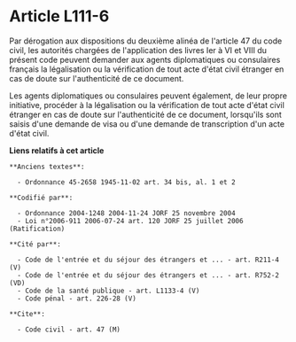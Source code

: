 # Article L111-6

Par dérogation aux dispositions du deuxième alinéa de l'article 47 du code civil, les autorités chargées de l'application des
livres Ier à VI et VIII du présent code peuvent demander aux agents diplomatiques ou consulaires français la légalisation ou
la vérification de tout acte d'état civil étranger en cas de doute sur l'authenticité de ce document.

Les agents diplomatiques ou consulaires peuvent également, de leur propre initiative, procéder à la légalisation ou la
vérification de tout acte d'état civil étranger en cas de doute sur l'authenticité de ce document, lorsqu'ils sont saisis
d'une demande de visa ou d'une demande de transcription d'un acte d'état civil.

**Liens relatifs à cet article**

	**Anciens textes**:

	  - Ordonnance 45-2658 1945-11-02 art. 34 bis, al. 1 et 2

	**Codifié par**:

	  - Ordonnance 2004-1248 2004-11-24 JORF 25 novembre 2004
	  - Loi n°2006-911 2006-07-24 art. 120 JORF 25 juillet 2006 (Ratification)

	**Cité par**:

	  - Code de l'entrée et du séjour des étrangers et ... - art. R211-4 (V)
	  - Code de l'entrée et du séjour des étrangers et ... - art. R752-2 (VD)
	  - Code de la santé publique - art. L1133-4 (V)
	  - Code pénal - art. 226-28 (V)

	**Cite**:

	  - Code civil - art. 47 (M)
